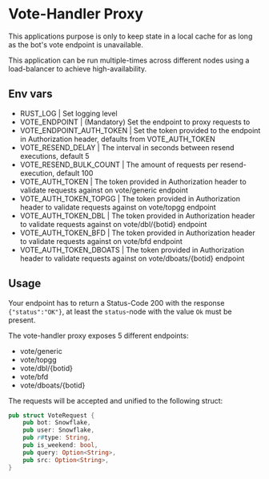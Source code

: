 # Vote-Handler Proxy
This applications purpose is only to keep state in a local cache for 
as long as the bot's vote endpoint is unavailable.

This application can be run multiple-times across different nodes using
a load-balancer to achieve high-availability.

## Env vars
* RUST_LOG | Set logging level
* VOTE_ENDPOINT | (Mandatory) Set the endpoint to proxy requests to
* VOTE_ENDPOINT_AUTH_TOKEN | Set the token provided to the endpoint in Authorization 
header, defaults from VOTE_AUTH_TOKEN
* VOTE_RESEND_DELAY | The interval in seconds between resend 
executions, default 5
* VOTE_RESEND_BULK_COUNT | The amount of requests per resend-execution, 
default 100
* VOTE_AUTH_TOKEN | The token provided in Authorization header to validate requests
against on vote/generic endpoint
* VOTE_AUTH_TOKEN_TOPGG | The token provided in Authorization header to validate requests
against on vote/topgg endpoint
* VOTE_AUTH_TOKEN_DBL | The token provided in Authorization header to validate requests
against on vote/dbl/{botid} endpoint
* VOTE_AUTH_TOKEN_BFD | The token provided in Authorization header to validate requests
against on vote/bfd endpoint
* VOTE_AUTH_TOKEN_DBOATS | The token provided in Authorization header to validate requests
against on vote/dboats/{botid} endpoint

## Usage
Your endpoint has to return a Status-Code 200 with the response ``{"status":"OK"}``, 
at least the `status`-node with the value `Ok` must be present.

The vote-handler proxy exposes 5 different endpoints:
* vote/generic
* vote/topgg
* vote/dbl/{botid}
* vote/bfd
* vote/dboats/{botid}

The requests will be accepted and unified to the following struct:

```rust
pub struct VoteRequest {
    pub bot: Snowflake,
    pub user: Snowflake,
    pub r#type: String,
    pub is_weekend: bool,
    pub query: Option<String>,
    pub src: Option<String>,
}
```